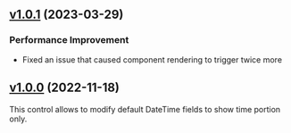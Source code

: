 ## [v1.0.1](https://github.com/BeverCRM/PCF-TimePicker/releases/tag/v1.0.1) (2023-03-29)

### Performance Improvement
* Fixed an issue that caused component rendering to trigger twice more

## [v1.0.0](https://github.com/BeverCRM/PCF-TimePicker/releases/tag/v1.0.0) (2022-11-18)

This control allows to modify default DateTime fields to show time portion only.
